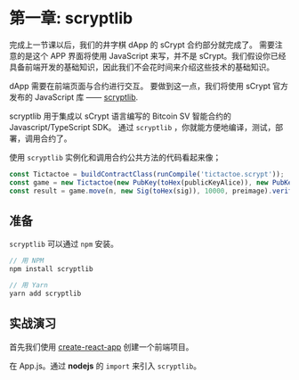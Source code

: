 # 第一章: scryptlib

完成上一节课以后，我们的井字棋 dApp 的 sCrypt 合约部分就完成了。
需要注意的是这个 APP 界面将使用 JavaScript 来写，并不是 sCrypt。我们假设你已经具备前端开发的基础知识，因此我们不会花时间来介绍这些技术的基础知识。

dApp 需要在前端页面与合约进行交互。 要做到这一点，我们将使用 sCrypt 官方发布的 JavaScript 库 —— [scryptlib](https://github.com/sCrypt-Inc/scryptlib).


scryptlib 用于集成以 sCrypt 语言编写的 Bitcoin SV 智能合约的 Javascript/TypeScript SDK。
通过 `scryptlib` ，你就能方便地编译，测试，部署，调用合约了。

使用 `scryptlib` 实例化和调用合约公共方法的代码看起来像；

```javascript
const Tictactoe = buildContractClass(runCompile('tictactoe.scrypt'));
const game = new Tictactoe(new PubKey(toHex(publicKeyAlice)), new PubKey(toHex(publicKeyBob)));
const result = game.move(n, new Sig(toHex(sig)), 10000, preimage).verify(context)
```

## 准备

`scryptlib` 可以通过 `npm` 安装。

```javascript
// 用 NPM
npm install scryptlib

// 用 Yarn
yarn add scryptlib
```




## 实战演习


首先我们使用 [create-react-app](https://github.com/facebook/create-react-app) 创建一个前端项目。

在  App.js。通过 **nodejs**  的 `import` 来引入 `scryptlib`。